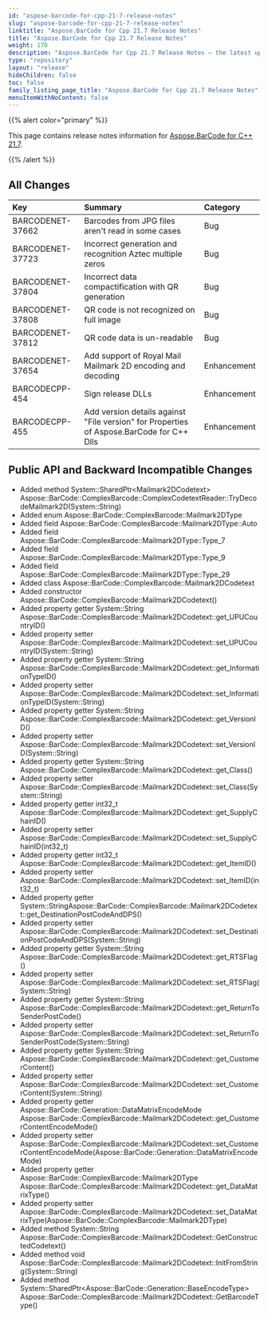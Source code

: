 ```yaml
---
id: "aspose-barcode-for-cpp-21-7-release-notes"
slug: "aspose-barcode-for-cpp-21-7-release-notes"
linktitle: "Aspose.BarCode for Cpp 21.7 Release Notes"
title: "Aspose.BarCode for Cpp 21.7 Release Notes"
weight: 170
description: "Aspose.BarCode for Cpp 21.7 Release Notes – the latest updates and fixes."
type: "repository"
layout: "release"
hideChildren: false
toc: false
family_listing_page_title: "Aspose.BarCode for Cpp 21.7 Release Notes"
menuItemWithNoContent: false
---
```


{{% alert color="primary" %}}

This page contains release notes information for [Aspose.BarCode for C++ 21.7](https://releases.aspose.com/barcode/cpp/new-releases/aspose.barcode-for-c---21.7/).

{{% /alert %}}
## **All Changes**

|**Key**|**Summary**|**Category**|
| :- | :- | :- |
|BARCODENET-37662|Barcodes from JPG files aren't read in some cases|Bug|
|BARCODENET-37723|Incorrect generation and recognition Aztec multiple zeros|Bug|
|BARCODENET-37804|Incorrect data compactification with QR generation|Bug|
|BARCODENET-37808|QR code is not recognized on full image|Bug|
|BARCODENET-37812|QR code data is un-readable|Bug|
|BARCODENET-37654|Add support of Royal Mail Mailmark 2D encoding and decoding|Enhancement|
|BARCODECPP-454|Sign release DLLs|Enhancement|
|BARCODECPP-455|Add version details against "File version" for Properties of Aspose.BarCode for C++ Dlls|Enhancement|

## **Public API and Backward Incompatible Changes**
- Added method System::SharedPtr&lt;Mailmark2DCodetext&gt; Aspose::BarCode::ComplexBarcode::ComplexCodetextReader::TryDecodeMailmark2D(System::String)
- Added enum Aspose::BarCode::ComplexBarcode::Mailmark2DType
- Added field Aspose::BarCode::ComplexBarcode::Mailmark2DType::Auto
- Added field Aspose::BarCode::ComplexBarcode::Mailmark2DType::Type_7
- Added field Aspose::BarCode::ComplexBarcode::Mailmark2DType::Type_9
- Added field Aspose::BarCode::ComplexBarcode::Mailmark2DType::Type_29
- Added class Aspose::BarCode::ComplexBarcode::Mailmark2DCodetext
- Added constructor Aspose::BarCode::ComplexBarcode::Mailmark2DCodetext()
- Added property getter System::String Aspose::BarCode::ComplexBarcode::Mailmark2DCodetext::get_UPUCountryID()
- Added property setter Aspose::BarCode::ComplexBarcode::Mailmark2DCodetext::set_UPUCountryID(System::String)
- Added property getter System::String Aspose::BarCode::ComplexBarcode::Mailmark2DCodetext::get_InformationTypeID()
- Added property setter Aspose::BarCode::ComplexBarcode::Mailmark2DCodetext::set_InformationTypeID(System::String)
- Added property getter System::String Aspose::BarCode::ComplexBarcode::Mailmark2DCodetext::get_VersionID()
- Added property setter Aspose::BarCode::ComplexBarcode::Mailmark2DCodetext::set_VersionID(System::String)
- Added property getter System::String Aspose::BarCode::ComplexBarcode::Mailmark2DCodetext::get_Class()
- Added property setter Aspose::BarCode::ComplexBarcode::Mailmark2DCodetext::set_Class(System::String)
- Added property getter int32_t Aspose::BarCode::ComplexBarcode::Mailmark2DCodetext::get_SupplyChainID()
- Added property setter Aspose::BarCode::ComplexBarcode::Mailmark2DCodetext::set_SupplyChainID(int32_t)
- Added property getter int32_t Aspose::BarCode::ComplexBarcode::Mailmark2DCodetext::get_ItemID()
- Added property setter Aspose::BarCode::ComplexBarcode::Mailmark2DCodetext::set_ItemID(int32_t)
- Added property getter System::StringAspose::BarCode::ComplexBarcode::Mailmark2DCodetext::get_DestinationPostCodeAndDPS()
- Added property setter Aspose::BarCode::ComplexBarcode::Mailmark2DCodetext::set_DestinationPostCodeAndDPS(System::String)
- Added property getter System::String Aspose::BarCode::ComplexBarcode::Mailmark2DCodetext::get_RTSFlag()
- Added property setter Aspose::BarCode::ComplexBarcode::Mailmark2DCodetext::set_RTSFlag(System::String)
- Added property getter System::String Aspose::BarCode::ComplexBarcode::Mailmark2DCodetext::get_ReturnToSenderPostCode()
- Added property setter Aspose::BarCode::ComplexBarcode::Mailmark2DCodetext::set_ReturnToSenderPostCode(System::String)
- Added property getter System::String Aspose::BarCode::ComplexBarcode::Mailmark2DCodetext::get_CustomerContent()
- Added property setter Aspose::BarCode::ComplexBarcode::Mailmark2DCodetext::set_CustomerContent(System::String)
- Added property getter Aspose::BarCode::Generation::DataMatrixEncodeMode Aspose::BarCode::ComplexBarcode::Mailmark2DCodetext::get_CustomerContentEncodeMode()
- Added property setter Aspose::BarCode::ComplexBarcode::Mailmark2DCodetext::set_CustomerContentEncodeMode(Aspose::BarCode::Generation::DataMatrixEncodeMode)
- Added property getter Aspose::BarCode::ComplexBarcode::Mailmark2DType Aspose::BarCode::ComplexBarcode::Mailmark2DCodetext::get_DataMatrixType()
- Added property setter Aspose::BarCode::ComplexBarcode::Mailmark2DCodetext::set_DataMatrixType(Aspose::BarCode::ComplexBarcode::Mailmark2DType)
- Added method System::String Aspose::BarCode::ComplexBarcode::Mailmark2DCodetext::GetConstructedCodetext()
- Added method void Aspose::BarCode::ComplexBarcode::Mailmark2DCodetext::InitFromString(System::String)
- Added method System::SharedPtr&lt;Aspose::BarCode::Generation::BaseEncodeType&gt; Aspose::BarCode::ComplexBarcode::Mailmark2DCodetext::GetBarcodeType()
